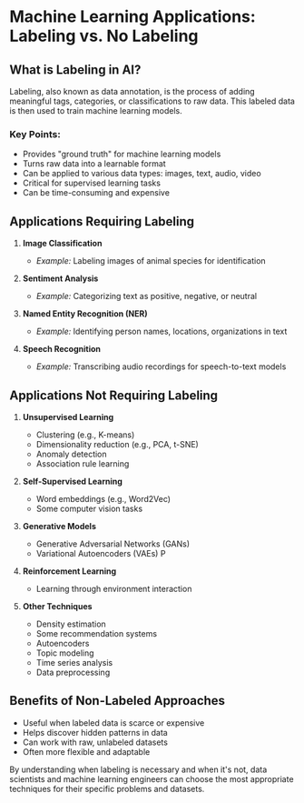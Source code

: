 # Machine Learning Applications: Labeling vs. No Labeling

## What is Labeling in AI?

Labeling, also known as data annotation, is the process of adding meaningful tags, categories, or classifications to raw data. This labeled data is then used to train machine learning models.

### Key Points:
- Provides "ground truth" for machine learning models
- Turns raw data into a learnable format
- Can be applied to various data types: images, text, audio, video
- Critical for supervised learning tasks
- Can be time-consuming and expensive

## Applications Requiring Labeling

1. **Image Classification**
   - *Example:* Labeling images of animal species for identification

2. **Sentiment Analysis**
   - *Example:* Categorizing text as positive, negative, or neutral

3. **Named Entity Recognition (NER)**
   - *Example:* Identifying person names, locations, organizations in text

4. **Speech Recognition**
   - *Example:* Transcribing audio recordings for speech-to-text models

## Applications Not Requiring Labeling

1. **Unsupervised Learning**
   - Clustering (e.g., K-means)
   - Dimensionality reduction (e.g., PCA, t-SNE)
   - Anomaly detection
   - Association rule learning

2. **Self-Supervised Learning**
   - Word embeddings (e.g., Word2Vec)
   - Some computer vision tasks

3. **Generative Models**
   - Generative Adversarial Networks (GANs)
   - Variational Autoencoders (VAEs)
P
4. **Reinforcement Learning**
   - Learning through environment interaction

5. **Other Techniques**
   - Density estimation
   - Some recommendation systems
   - Autoencoders
   - Topic modeling
   - Time series analysis
   - Data preprocessing

## Benefits of Non-Labeled Approaches

- Useful when labeled data is scarce or expensive
- Helps discover hidden patterns in data
- Can work with raw, unlabeled datasets
- Often more flexible and adaptable

By understanding when labeling is necessary and when it's not, data scientists and machine learning engineers can choose the most appropriate techniques for their specific problems and datasets.